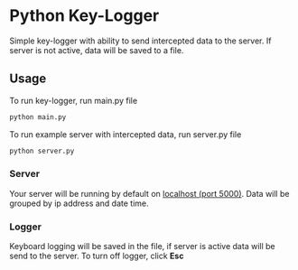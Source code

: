 # Python Key-Logger

Simple key-logger with ability to send intercepted data to the server.
If server is not active, data will be saved to a file.


## Usage
To run key-logger, run main.py file
```bash 
python main.py
```
To run example server with intercepted data, run server.py file
```bash 
python server.py
```
### Server
Your server will be running by default on [localhost (port 5000)](http://127.0.0.1:5000).
Data will be grouped by ip address and date time.

### Logger
Keyboard logging will be saved in the file, if server is active data will be send to the server.
To turn off logger, click **Esc**